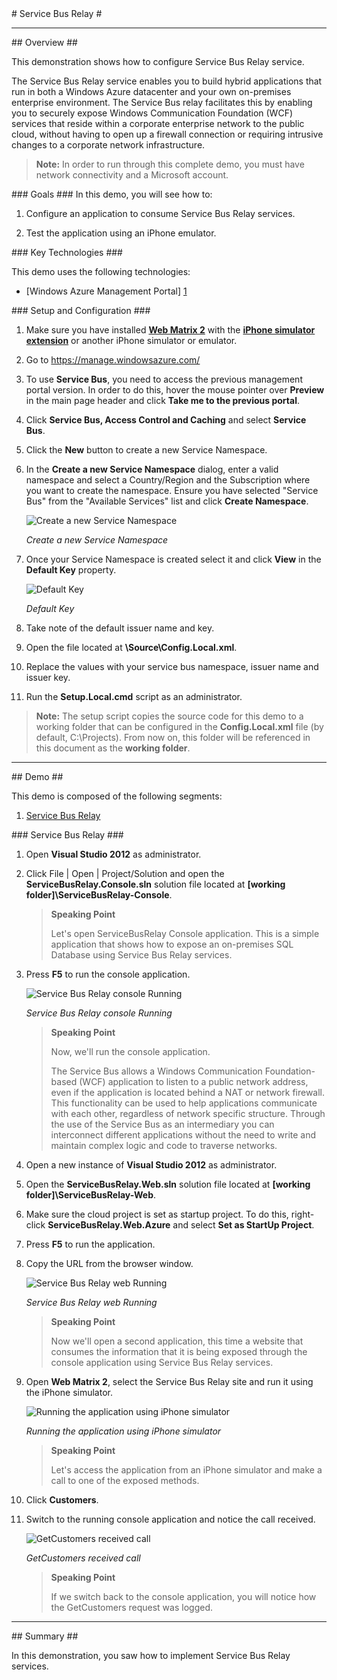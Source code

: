 ﻿<a name="title" />
# Service Bus Relay #

---

<a name="Overview" />
## Overview ##

This demonstration shows how to configure Service Bus Relay service.

The Service Bus Relay service enables you to build hybrid applications that run in both a Windows Azure datacenter and your own on-premises enterprise environment. The Service Bus relay facilitates this by enabling you to securely expose Windows Communication Foundation (WCF) services that reside within a corporate enterprise network to the public cloud, without having to open up a firewall connection or requiring intrusive changes to a corporate network infrastructure.


> **Note:** In order to run through this complete demo, you must have network connectivity and a Microsoft account.

<a id="goals" />
### Goals ###
In this demo, you will see how to:

1.	Configure an application to consume Service Bus Relay services.

1. Test the application using an iPhone emulator.

<a name="technologies" />
### Key Technologies ###

This demo uses the following technologies:

- [Windows Azure Management Portal] [1]

[1]: https://manage.windowsazure.com/

<a name="setup" />
### Setup and Configuration ###

1. Make sure you have installed [**Web Matrix 2**](http://www.microsoft.com/web/webmatrix/) with the [**iPhone simulator extension**](http://extensions.webmatrix.com/packages/iPhoneSimulator/) or another iPhone simulator or emulator.

1. Go to <https://manage.windowsazure.com/>

1. To use **Service Bus**, you need to access the previous management portal version. In order to do this, hover the mouse pointer over **Preview** in the main page header and click **Take me to the previous portal**.

1. Click **Service Bus, Access Control and Caching** and select **Service Bus**.

1. Click the **New** button to create a new Service Namespace.

1. In the **Create a new Service Namespace** dialog, enter a valid namespace and select a Country/Region and the Subscription where you want to create the namespace. Ensure you have selected "Service Bus" from the "Available Services" list and click **Create Namespace**.

	![Create a new Service Namespace](Images/create-a-new-service-namespace.png?raw=true "Create a new Service Namespace")

	_Create a new Service Namespace_

1. Once your Service Namespace is created select it and click **View** in the **Default Key** property.

	![Default Key](Images/default-key.png?raw=true "Default Key")

	_Default Key_

1. Take note of the default issuer name and key.

1. Open the file located at **\Source\Config.Local.xml**.

1. Replace the values with your service bus namespace, issuer name and issuer key.

1. Run the **Setup.Local.cmd** script as an administrator.

> **Note:** The setup script copies the source code for this demo to a working folder that can be configured in the **Config.Local.xml** file (by default, C:\Projects). From now on, this folder will be referenced in this document as the **working folder**.

---

<a name="Demo" />
## Demo ##

This demo is composed of the following segments:

1. [Service Bus Relay](#segment1)

<a name="segment1" />
### Service Bus Relay ###

1. Open **Visual Studio 2012** as administrator.

1. Click File | Open | Project/Solution and open the **ServiceBusRelay.Console.sln** solution file located at  **[working folder]\ServiceBusRelay-Console**.
	
	> **Speaking Point**
	>
	> Let's open ServiceBusRelay Console application. This is a simple application that shows how to expose an on-premises SQL Database using Service Bus Relay services.

1. Press **F5** to run the console application. 

	![Service Bus Relay console Running](Images/service-bus-relay-console-running.png?raw=true "Service Bus Relay console Running")

	_Service Bus Relay console Running_

	> **Speaking Point**
	>
	> Now, we'll run the console application. 
	>
	>The Service Bus allows a Windows Communication Foundation-based (WCF) application to listen to a public network address, even if the application is located behind a NAT or network firewall. This functionality can be used to help applications communicate with each other, regardless of network specific structure. Through the use of the Service Bus as an intermediary you can interconnect different applications without the need to write and maintain complex logic and code to traverse networks.


1. Open a new instance of **Visual Studio 2012** as administrator.

1. Open the **ServiceBusRelay.Web.sln** solution file located at **[working folder]\ServiceBusRelay-Web**.

1. Make sure the cloud project is set as startup project. To do this, right-click **ServiceBusRelay.Web.Azure** and select **Set as StartUp Project**.

1. Press **F5** to run the application.

1. Copy the URL from the browser window.

	![Service Bus Relay web Running](Images/service-bus-relay-web-running.png?raw=true "Service Bus Relay web Running")

	_Service Bus Relay web Running_

	> **Speaking Point**
	>
	> Now we'll open a second application, this time a website that consumes the information that it is being exposed through the console application using Service Bus Relay services.

1. Open **Web Matrix 2**, select the Service Bus Relay site and run it using the iPhone simulator.

	![Running the application using iPhone simulator](Images/running-the-application-using-iphone-simulato.png?raw=true "Running the application using iPhone simulator")

	_Running the application using iPhone simulator_

	> **Speaking Point**
	>
	> Let's access the application from an iPhone simulator and make a call to one of the exposed methods.

1. Click **Customers**.

1. Switch to the running console application and notice the call received.

	![GetCustomers received call](Images/getcustomers-received-call.png?raw=true "GetCustomers received call")

	_GetCustomers received call_

	> **Speaking Point**
	>
	> If we switch back to the console application, you will notice how the GetCustomers request was logged.

---

<a name="summary" />
## Summary ##

In this demonstration, you saw how to implement Service Bus Relay services.